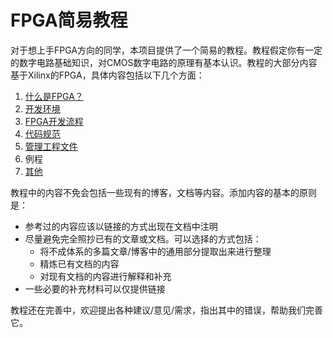 # FPGA简易教程

对于想上手FPGA方向的同学，本项目提供了一个简易的教程。教程假定你有一定的数字电路基础知识，对CMOS数字电路的原理有基本认识。教程的大部分内容基于Xilinx的FPGA，具体内容包括以下几个方面：

1. [什么是FPGA？](./doc/fpga_intro.md)
2. [开发环境](./doc/environment.md)
3. [FPGA开发流程](./doc/develop_flow.md)
4. [代码规范](./doc/code_style.md)
5. [管理工程文件](./doc/git_your_prj.md)
6. 例程
7. [其他](./doc/etc.md)

教程中的内容不免会包括一些现有的博客，文档等内容。添加内容的基本的原则是：
- 参考过的内容应该以链接的方式出现在文档中注明
- 尽量避免完全照抄已有的文章或文档。可以选择的方式包括：
  - 将不成体系的多篇文章/博客中的通用部分提取出来进行整理
  - 精炼已有文档的内容
  - 对现有文档的内容进行解释和补充
- 一些必要的补充材料可以仅提供链接

教程还在完善中，欢迎提出各种建议/意见/需求，指出其中的错误，帮助我们完善它。